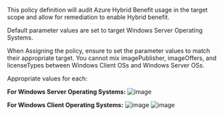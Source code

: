 This policy definition will audit Azure Hybrid Benefit usage in the target scope and allow for remediation to enable Hybrid benefit. 

Default parameter values are set to target Windows Server Operating Systems.

When Assigning the policy, ensure to set the parameter values to match their appropriate target. You cannot mix imagePublisher, imageOffers, and licenseTypes between Windows Client OSs and Windows Server OSs.

Appropriate values for each:

  **For Windows Server Operating Systems:**
	![image](https://user-images.githubusercontent.com/128192321/233497956-67af5b23-0391-4493-8c1f-23656deb461a.png)

  **For Windows Client Operating Systems:**
    ![image](https://user-images.githubusercontent.com/128192321/233497904-e32ebeca-3aa9-43d9-af51-12257ff1593e.png)
    ![image](https://user-images.githubusercontent.com/128192321/233497843-c39be031-ffd0-43e0-b8da-e0e701f7f454.png)
